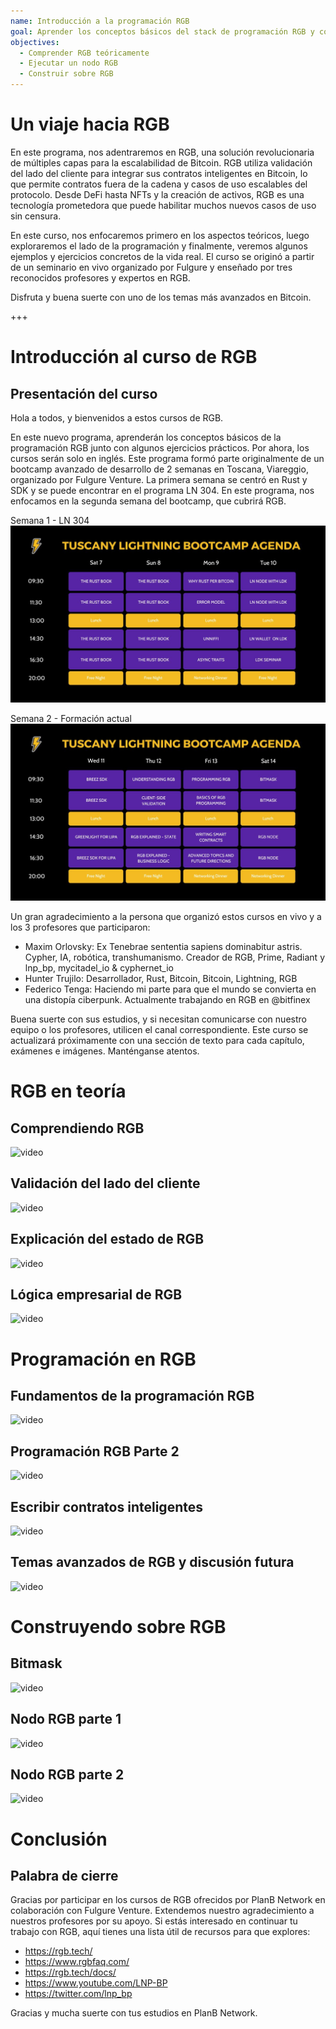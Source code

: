 ```yaml
---
name: Introducción a la programación RGB
goal: Aprender los conceptos básicos del stack de programación RGB y construir tus primeras aplicaciones RGB
objectives:
  - Comprender RGB teóricamente
  - Ejecutar un nodo RGB
  - Construir sobre RGB
---
```


# Un viaje hacia RGB

En este programa, nos adentraremos en RGB, una solución revolucionaria de múltiples capas para la escalabilidad de Bitcoin. RGB utiliza validación del lado del cliente para integrar sus contratos inteligentes en Bitcoin, lo que permite contratos fuera de la cadena y casos de uso escalables del protocolo. Desde DeFi hasta NFTs y la creación de activos, RGB es una tecnología prometedora que puede habilitar muchos nuevos casos de uso sin censura.

En este curso, nos enfocaremos primero en los aspectos teóricos, luego exploraremos el lado de la programación y finalmente, veremos algunos ejemplos y ejercicios concretos de la vida real. El curso se originó a partir de un seminario en vivo organizado por Fulgure y enseñado por tres reconocidos profesores y expertos en RGB.

Disfruta y buena suerte con uno de los temas más avanzados en Bitcoin.

+++

# Introducción al curso de RGB

## Presentación del curso

Hola a todos, y bienvenidos a estos cursos de RGB.

En este nuevo programa, aprenderán los conceptos básicos de la programación RGB junto con algunos ejercicios prácticos. Por ahora, los cursos serán solo en inglés. Este programa formó parte originalmente de un bootcamp avanzado de desarrollo de 2 semanas en Toscana, Viareggio, organizado por Fulgure Venture. La primera semana se centró en Rust y SDK y se puede encontrar en el programa LN 304. En este programa, nos enfocamos en la segunda semana del bootcamp, que cubrirá RGB.

Semana 1 - LN 304
![image](assets/Image/1.jpg)

Semana 2 - Formación actual
![image](assets/Image/2.jpg)

Un gran agradecimiento a la persona que organizó estos cursos en vivo y a los 3 profesores que participaron:

- Maxim Orlovsky: Ex Tenebrae sententia sapiens dominabitur astris. Cypher, IA, robótica, transhumanismo. Creador de RGB, Prime, Radiant y lnp_bp, mycitadel_io & cyphernet_io
- Hunter Trujilo: Desarrollador, Rust, Bitcoin, Bitcoin, Lightning, RGB
- Federico Tenga: Haciendo mi parte para que el mundo se convierta en una distopía ciberpunk. Actualmente trabajando en RGB en @bitfinex

Buena suerte con sus estudios, y si necesitan comunicarse con nuestro equipo o los profesores, utilicen el canal correspondiente. Este curso se actualizará próximamente con una sección de texto para cada capítulo, exámenes e imágenes. Manténganse atentos.

# RGB en teoría

## Comprendiendo RGB

![video](https://youtu.be/AF2XbifPGXM)

## Validación del lado del cliente

![video](https://youtu.be/FS6PDprWl5Q)

## Explicación del estado de RGB

![video](https://youtu.be/tmAVdyXGmj4)

## Lógica empresarial de RGB

![video](https://youtu.be/lUTjeuM0oTA)

# Programación en RGB

## Fundamentos de la programación RGB

![video](https://youtu.be/Uo1UoxiImsI)

## Programación RGB Parte 2

![video](https://youtu.be/sVoKIi-1XbY)

## Escribir contratos inteligentes

![video](https://youtu.be/GRwS-NvWF3I)

## Temas avanzados de RGB y discusión futura

![video](https://youtu.be/mqCupTlDbA0)

# Construyendo sobre RGB

## Bitmask

![video](https://youtu.be/nbUtV8GOR_U)
## Nodo RGB parte 1 
![video](https://youtu.be/5iAhsgCSL3U)

## Nodo RGB parte 2

![video](https://youtu.be/piQQH4Q2nr0)


# Conclusión 

## Palabra de cierre

Gracias por participar en los cursos de RGB ofrecidos por PlanB Network en colaboración con Fulgure Venture. Extendemos nuestro agradecimiento a nuestros profesores por su apoyo. Si estás interesado en continuar tu trabajo con RGB, aquí tienes una lista útil de recursos para que explores:

- https://rgb.tech/
- https://www.rgbfaq.com/
- https://rgb.tech/docs/
- https://www.youtube.com/LNP-BP
- https://twitter.com/lnp_bp

Gracias y mucha suerte con tus estudios en PlanB Network.
